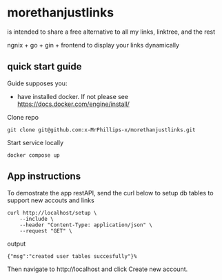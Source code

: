 # morethanjustlinks
is intended to share a free alternative to all my links, linktree, and the rest

ngnix + go + gin + frontend to display your links dynamically

## quick start guide

Guide supposes you: 
- have installed docker. If not please see https://docs.docker.com/engine/install/

Clone repo
```
git clone git@github.com:x-MrPhillips-x/morethanjustlinks.git
```

Start service locally

```
docker compose up
```

## App instructions

To demostrate the app restAPI, send the curl below to setup db tables to support new accouts and links


```
curl http://localhost/setup \
    --include \
    --header "Content-Type: application/json" \
    --request "GET" \
```

output
```
{"msg":"created user tables succesfully"}%
```

Then navigate to http://localhost and click Create new account.

